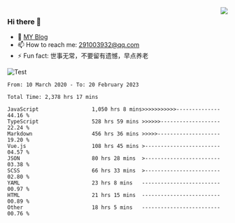 <img align='right' src='https://github-readme-stats.vercel.app/api?username=niaogege&show_icons=true&theme=radical'/>

### Hi there 👋

- 🌱 [MY Blog](https://bythewayer.com/)
- 📫 How to reach me: 291003932@qq.com
- ⚡ Fun fact:  世事无常，不要留有遗憾，早点养老

![Test](https://github-readme-stats.vercel.app/api/top-langs/?username=niaogege&layout=compact)

<!--START_SECTION:waka-->

```text
From: 10 March 2020 - To: 20 February 2023

Total Time: 2,378 hrs 17 mins

JavaScript                 1,050 hrs 8 mins>>>>>>>>>>>--------------   44.16 %
TypeScript                 528 hrs 59 mins >>>>>>-------------------   22.24 %
Markdown                   456 hrs 36 mins >>>>>--------------------   19.20 %
Vue.js                     108 hrs 45 mins >------------------------   04.57 %
JSON                       80 hrs 28 mins  >------------------------   03.38 %
SCSS                       66 hrs 33 mins  >------------------------   02.80 %
YAML                       23 hrs 8 mins   -------------------------   00.97 %
HTML                       21 hrs 15 mins  -------------------------   00.89 %
Other                      18 hrs 5 mins   -------------------------   00.76 %
```

<!--END_SECTION:waka-->
